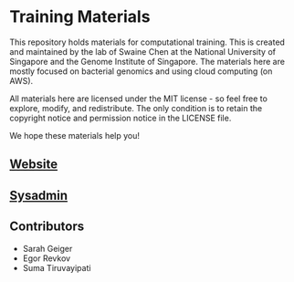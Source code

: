 # Training Materials

This repository holds materials for computational training. This is created and maintained by the lab of Swaine Chen at the National University of Singapore and the Genome Institute of Singapore. The materials here are mostly focused on bacterial genomics and using cloud computing (on AWS).

All materials here are licensed under the MIT license - so feel free to explore, modify, and redistribute. The only condition is to retain the copyright notice and permission notice in the LICENSE file.

We hope these materials help you!

## [Website](http://slchen-lab-training.s3-website-ap-southeast-1.amazonaws.com/)

## [Sysadmin](sysadmin)

## Contributors
* Sarah Geiger
* Egor Revkov
* Suma Tiruvayipati
